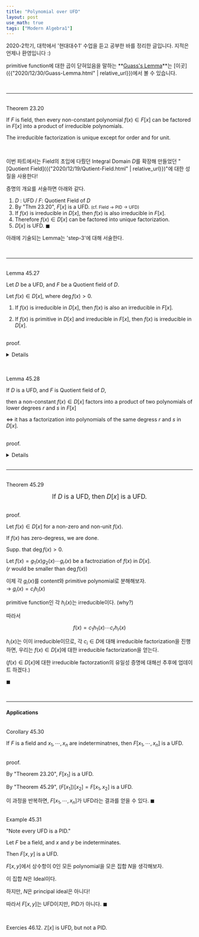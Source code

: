 ```yaml
---
title: "Polynomial over UFD"
layout: post
use_math: true
tags: ["Modern Algebra1"]
---
```



2020-2학기, 대학에서 '현대대수1' 수업을 듣고 공부한 바를 정리한 글입니다. 지적은 언제나 환영입니다 :)

primitive function에 대한 곱이 닫혀있음을 말하는 **<u>Guass's Lemma</u>**는 [이곳]({{"2020/12/30/Guass-Lemma.html" | relative_url}})에서 볼 수 있습니다.

<br>
<hr>

<br><span class="statement-title">Theorem 23.20</span><br>

<div class="statement" markdown="1">

If $F$ is field, then every non-constant polynomial $f(x) \in F[x]$ can be factored in $F[x]$ into a product of irreducible polynomials.

The irreducible factorization is unique except for order and for unit.

</div>

<br>

이번 파트에서는 Field의 초입에 다뤘던 Integral Domain $D$를 확장해 만들었던 "[Quotient Field]({{"2020/12/19/Qutient-Field.html" | relative_url}})"에 대한 성질을 사용한다!

증명의 개요를 서술하면 아래와 같다.

1. $D$ : UFD   /   $F$: Quotient Field of $D$
2. By "Thm 23.20", $F[x]$ is a UFD. <small>(cf. Field → PID → UFD)</small>
3. If $f(x)$ is irreducible in $D[x]$, then $f(x)$ is also irreducible in $F[x]$.
4. Therefore $f(x) \in D[x]$ can be factored into unique factorization.
5. $D[x]$ is UFD. $\blacksquare$

아래에 기술되는 Lemma는 'step-3'에 대해 서술한다.

<br>
<hr>

<br><span class="statement-title">Lemma 45.27</span><br>

<div class="statement" markdown="1">

Let $D$ be a UFD, and $F$ be a Quotient field of $D$.

Let $f(x) \in D[x]$, where $\deg f(x) > 0$.

1. If $f(x)$ is irreducible in $D[x]$, then $f(x)$ is also an irreducible in $F[x]$.

2. If $f(x)$ is primitive in $D[x]$ and irreducible in $F[x]$, then $f(x)$ is irreducible in $D[x]$.

</div>

<br><span class="statement-title">proof.</span><br>
<details>
<div class="math-statement" markdown="1">

Supp. that a non-constant $f(x) \in D[x]$ factors into polynomials of lower degree in $F[x]$ for $r(x), s(x) \in F[x]$.

$$
f(x) = r(x)s(x)
$$

Then, since $F$ is a **<u>Quotient field</u>** of $D$, each coefficient in $r(x)$ and $s(x)$ is of the form $a/b$ for some $a, b \in D$.

By clearing denominators, we can get

$$
(d)f(x) = r_1(x) s_1(x)
$$

for $d \in D$.

By "Lemma 45.23", $f(x) = (c)g(x)$, $r_1(x) = (c_1)r_2(x)$, and $s_1(x) = (c_2) s_2(x)$ for primitive polynomaials $g(x), r_2(x), s_2(x)$.

Then,

$$
(dc)g(x) = (c_1c_2)r_2(x)s_2(x)
$$

and by "Lemman 45.25<small>(Guass's Lemma)</small>", $r_2(x)s_2(x)$ is primitive. 

By "Lemma 45.23", $c_1 c_2 = dcu$ for some unit $u$ in $D$. <br>
(non-constant인 $(dc)g(x)$를 content와 primitive로 분리하면, $dcu$와 $r_2(x)s_2(x)$의 파트로 분리된다는 말이다.)

그 결과,

$$
(dc)g(x) = (dcu)r_2(x)s_2(x)
$$

따라서

$$
f(x) = (c) g(x) = (cu) r_2(x) s_2(x)
$$

위의 과정을 통해 Quotient Field polynomial $F[x]$ 아래에서 $f(x) \in D[x]$인 $f(x)$가 factorization 된다는 것을 확인했다.

이는 $f(x) \in D[x]$에서 irreducible이라, $F[x]$에서도 irreducible임을 보장한다.

또한, 만약 $f(x) \in D[x]$에서 primitve이고, $F[x]$에서 irreducible이라면, $f(x)$는 $D[x]$에서도 irreducible이다. 왜냐하면, $D[x] \subseteq F[x]$이기 때문! 

$\blacksquare$

</div>
</details>

<br>


<br><span class="statement-title">Lemma 45.28</span><br>

<div class="statement" markdown="1">

If $D$ is a UFD, and $F$ is Quotient field of $D$,

then a non-constant $f(x) \in D[x]$ factors into a product of two polynomials of lower degrees $r$ and $s$ in $F[x]$

$\iff$ it has a factorization into polynomials of the same degress $r$ and $s$ in $D[x]$.

</div>

<br><span class="statement-title">proof.</span><br>
<details>
<div class="math-statement" markdown="1">

($\implies$)

앞의 "Lemma 45.27"에 의해 만약 $f(x)$가 $F[x]$에서 reducible 하다면, $D[x]$에서 reducible 함을 보였다. (1번 명제의 대우)

<br>

($\impliedby$)

$D[x] \subseteq F[x]$이므로 명제의 역도 자연스럽게 성립한다.

</div>
</details>

<br>
<hr>

<br><span class="statement-title">Theorem 45.29</span><br>

<div class="statement" style="text-align:center" markdown="1">

<big>If $D$ is a UFD, then $D[x]$ is a UFD.</big>

</div>

<br><span class="statement-title">proof.</span><br>

<div class="math-statement" markdown="1">

Let $f(x) \in D[x]$ for a non-zero and non-unit $f(x)$.

If $f(x)$ has zero-degress, we are done.

Supp. that $\deg f(x) > 0$.

Let $f(x) = g_1(x) g_2(x) \cdots g_r(x)$ be a factroziation of $f(x)$ in $D[x]$. <br>
($r$ would be smaller than $\deg f(x)$)

이제 각 $g_i(x)$를 content와 primitive polynomial로 분해해보자.<br>
→ $g_i(x) = c_i h_i (x)$

primitive function인 각 $h_i(x)$는 irreducible이다. (why?)

따라서

$$
f(x) = c_1 h_1 (x) \cdots c_r h_r (x)
$$

$h_i (x)$는 이미 irreducible이므로, 각 $c_i \in D$에 대해 irreducible factorization을 진행하면, 우리는 $f(x) \in D[x]$에 대한 irreducible factorization을 얻는다.

($f(x) \in D[x]$에 대한 irreducible factorzation의 유일성 증명에 대해선 추후에 업데이트 하겠다.)

$\blacksquare$

</div>

<br>
<hr>

#### Applications

<br><span class="statement-title">Corollary 45.30</span><br>

<div class="statement" markdown="1">

If $F$ is a field and $x_1, \cdots, x_n$ are indeterminatnes, then $F[x_1, \cdots, x_n]$ is a UFD.

</div>

<br><span class="statement-title">proof.</span><br>

<div class="math-statement" markdown="1">

By "Theorem 23.20", $F[x_1]$ is a UFD. 

By "Theorem 45.29", $(F[x_1])[x_2] = F[x_1, x_2]$ is a UFD.

이 과정을 반복하면, $F[x_1, \cdots, x_n]$가 UFD라는 결과를 얻을 수 있다. $\blacksquare$

</div>


<br><span class="statement-title">Example 45.31</span><br>

"Note every UFD is a PID."

<div class="math-statement" markdown="1">

Let $F$ be a field, and $x$ and $y$ be indeterminates.

Then $F[x, y]$ is a UFD.

$F[x, y]$에서 상수항이 0인 모든 polynomial을 모은 집합 $N$을 생각해보자.

이 집합 $N$은 Ideal이다. 

하지만, $N$은 principal ideal은 아니다!

따라서 $F[x, y]$는 UFD이지만, PID가 아니다. $\blacksquare$

</div>

<br>

<span class="statement-title">Exercies 46.12.</span> $\mathbb{Z}[x]$ is UFD, but not a PID.
